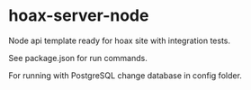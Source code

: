 # hoax-server-node

Node api template ready for hoax site with integration tests.

See package.json for run commands.

For running with PostgreSQL change database in config folder. 
